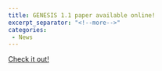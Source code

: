 ```yaml
---
title: GENESIS 1.1 paper available online!
excerpt_separator: "<!--more-->"
categories:
 - News
---
```


[Check it out!](http://dx.doi.org/10.1002/jcc.24874)
